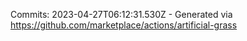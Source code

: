 Commits: 2023-04-27T06:12:31.530Z - Generated via https://github.com/marketplace/actions/artificial-grass
<br>
